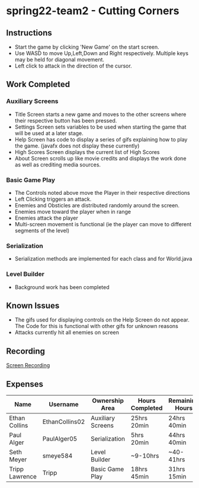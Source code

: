 # spring22-team2 - Cutting Corners
## Instructions
* Start the game by clicking 'New Game' on the start screen.
* Use WASD to move Up,Left,Down and Right respectively. Multiple keys may be held for diagonal movement.
* Left click to attack in the direction of the cursor.
## Work Completed
### Auxiliary Screens
* Title Screen starts a new game and moves to the other screens where their respective button has been pressed.
* Settings Screen sets variables to be used when starting the game that will be used at a later stage.
* Help Screen has code to display a series of gifs explaining how to play the game. (javafx does not display these currently)
* High Scores Screen displays the current list of High Scores
* About Screen scrolls up like movie credits and displays the work done as well as crediting media sources.

### Basic Game Play
* The Controls noted above move the Player in their respective directions
* Left Clicking triggers an attack.
* Enemies and Obsticles are distributed randomly around the screen.
* Enemies move toward the player when in range
* Enemies attack the player
* Multi-screen movement is functional (ie the player can move to different segments of the level)

### Serialization
* Serialization methods are implemented for each class and for World.java

### Level Builder
* Background work has been completed

## Known Issues
* The gifs used for displaying controls on the Help Screen do not appear. The Code for this is functional with other gifs for unknown reasons
* Attacks currently hit all enemies on screen

## Recording
[Screen Recording]()
## Expenses
|Name|Username|Ownership Area|Hours Completed|Remaining Hours|Journal|
|---|---|---|---|----|---|
|Ethan Collins|EthanCollins02|Auxiliary Screens|25hrs 20min|24hrs 40min|[Ethan's Journal](https://github.com/bjucps209/spring22-team2/wiki/EthanJournal)|
|Paul Alger|PaulAlger05|Serialization|5hrs 20min|44hrs 40min|[Paul's Journal](https://github.com/bjucps209/spring22-team2/wiki/PaulJournal)|
|Seth Meyer|smeye584|Level Builder|~9-10hrs|~40-41hrs|[Seth's Journal](https://github.com/bjucps209/spring22-team2/wiki/SethJournal)|
|Tripp Lawrence|Tripp|Basic Game Play|18hrs 45min|31hrs 15min|[Tripp's Journal](https://github.com/bjucps209/spring22-team2/wiki/TrippJournal)|

